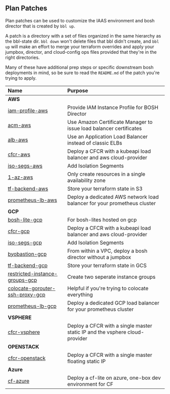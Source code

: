 ## Plan Patches

Plan patches can be used to customize the IAAS
environment and bosh director that is created by
`bbl up`.

A patch is a directory with a set of files organized in the same hierarchy as the bbl-state dir.
`bbl down` won't delete files that bbl didn't create, and `bbl up` will make an effort to merge your terraform overrides and apply your jumpbox, director, and cloud-config ops files provided that they're in the right directories.

Many of these have additional prep steps or specific downstream bosh deployments in mind, so be sure to read the `README.md` of the patch you're trying to apply.

| Name | Purpose |
|:---  |:---     |
| **AWS** |     |
| [iam-profile-aws](iam-profile-aws/) | Provide IAM Instance Profile for BOSH Director |
| [acm-aws](acm-aws/) | Use Amazon Certificate Manager to issue load balancer certificates |
| [alb-aws](alb-aws/) | Use an Application Load Balancer instead of classic ELBs |
| [cfcr-aws](cfcr-aws/) | Deploy a CFCR with a kubeapi load balancer and aws cloud-provider |
| [iso-segs-aws](iso-segs-aws/) | Add Isolation Segments |
| [1-az-aws](1-az-aws/) | Only create resources in a single availability zone |
| [tf-backend-aws](tf-backend-aws/) | Store your terraform state in S3 |
| [prometheus-lb-aws](prometheus-lb-aws/) | Deploy a dedicated AWS network load balancer for your prometheus cluster |
| **GCP** |     |
| [bosh-lite-gcp](bosh-lite-gcp/) | For bosh-lites hosted on gcp |
| [cfcr-gcp](cfcr-gcp/) | Deploy a CFCR with a kubeapi load balancer and aws cloud-provider |
| [iso-segs-gcp](iso-segs-gcp/) | Add Isolation Segments |
| [byobastion-gcp](byobastion-gcp/) | From within a VPC, deploy a bosh director without a jumpbox |
| [tf-backend-gcp](tf-backend-gcp/) | Store your terraform state in GCS |
| [restricted-instance-groups-gcp](restricted-instance-groups-gcp/) | Create two seperate instance groups |
| [colocate-gorouter-ssh-proxy-gcp](colocate-gorouter-ssh-proxy-gcp/) | Helpful if you're trying to colocate everything |
| [prometheus-lb-gcp](prometheus-lb-gcp/) | Deploy a dedicated GCP load balancer for your prometheus cluster |
| **VSPHERE** |     |
| [cfcr-vsphere](cfcr-vsphere/) | Deploy a CFCR with a single master static IP and the vsphere cloud-provider |
| **OPENSTACK** |     |
| [cfcr-openstack](cfcr-openstack/) | Deploy a CFCR with a single master floating static IP |
| **Azure** |     |
| [cf-azure](cf-azure/) | Deploy a cf-lite on azure, one-box dev environment for CF |